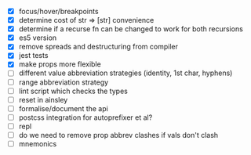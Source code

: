 - [x] focus/hover/breakpoints
- [x] determine cost of str => [str] convenience
- [x] determine if a recurse fn can be changed to work for both recursions
- [x] es5 version
- [x] remove spreads and destructuring from compiler
- [x] jest tests
- [x] make props more flexible
- [ ] different value abbreviation strategies (identity, 1st char, hyphens)
- [ ] range abbreviation strategy
- [ ] lint script which checks the types
- [ ] reset in ainsley
- [ ] formalise/document the api
- [ ] postcss integration for autoprefixer et al?
- [ ] repl
- [ ] do we need to remove prop abbrev clashes if vals don't clash
- [ ] mnemonics
